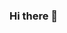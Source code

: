 ### Hi there 👋

<!--
**alvarohqr/alvarohqr** is a ✨ _special_ ✨ repository because its my personal space to share some of my achievements.

About me:

- 📍 I'm from Cd. Obregón Sonora, Mexico.
- 🎓 I have a Bachelor's Degree in Mechatronics Engineering.
- 🔭 I’m currently studying a Master's Dregree on Science in Engineering.
- 🌱 I’m currently learning C, Python and Java.
- 📫 How to reach me: alvarohqr@gmail.com
- ⚡ Fun fact: The One Piece is Real!!!!
-->
